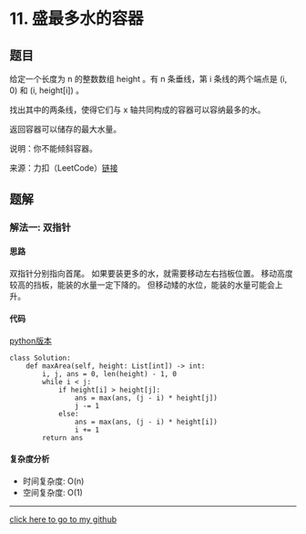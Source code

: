 # 11. 盛最多水的容器

## 题目
给定一个长度为 n 的整数数组 height 。有 n 条垂线，第 i 条线的两个端点是 (i, 0) 和 (i, height[i]) 。

找出其中的两条线，使得它们与 x 轴共同构成的容器可以容纳最多的水。

返回容器可以储存的最大水量。

说明：你不能倾斜容器。

来源：力扣（LeetCode）[链接](https://leetcode.cn/problems/container-with-most-water)

## 题解
### 解法一: 双指针
#### 思路
双指针分别指向首尾。
如果要装更多的水，就需要移动左右挡板位置。
移动高度较高的挡板，能装的水量一定下降的。
但移动矮的水位，能装的水量可能会上升。

#### 代码
[python版本](https://www.python.org/)
```
class Solution:
    def maxArea(self, height: List[int]) -> int:
        i, j, ans = 0, len(height) - 1, 0
        while i < j:
            if height[i] > height[j]:
                ans = max(ans, (j - i) * height[j])
                j -= 1
            else:
                ans = max(ans, (j - i) * height[i])
                i += 1
        return ans
```

#### 复杂度分析
* 时间复杂度: O(n)
* 空间复杂度: O(1)

---

[click here to go to my github](https://github.com/YouAreSoQt/note/tree/master/%E6%AF%8F%E6%97%A5%E4%B8%80%E9%A2%98%E9%A2%84%E9%98%B2%E7%97%B4%E5%91%86)